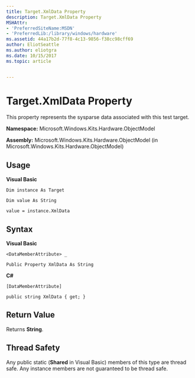 ```yaml
---
title: Target.XmlData Property
description: Target.XmlData Property
MSHAttr:
- 'PreferredSiteName:MSDN'
- 'PreferredLib:/library/windows/hardware'
ms.assetid: 44a17b2d-77f8-4c13-9856-f38cc98cff69
author: EliotSeattle
ms.author: eliotgra
ms.date: 10/15/2017
ms.topic: article


---
```


# Target.XmlData Property


This property represents the sysparse data associated with this test target.

**Namespace:** Microsoft.Windows.Kits.Hardware.ObjectModel

**Assembly:** Microsoft.Windows.Kits.Hardware.ObjectModel (in Microsoft.Windows.Kits.Hardware.ObjectModel)

## <span id="Usage"></span><span id="usage"></span><span id="USAGE"></span>Usage


**Visual Basic**

`Dim instance As Target`

`Dim value As String`

`value = instance.XmlData`

## <span id="Syntax"></span><span id="syntax"></span><span id="SYNTAX"></span>Syntax


**Visual Basic**

`<DataMemberAttribute> _`

`Public Property XmlData As String`

**C#**

`[DataMemberAttribute]`

`public string XmlData { get; }`

## <span id="Return_Value"></span><span id="return_value"></span><span id="RETURN_VALUE"></span>Return Value


Returns **String**.

## <span id="Thread_Safety"></span><span id="thread_safety"></span><span id="THREAD_SAFETY"></span>Thread Safety


Any public static (**Shared** in Visual Basic) members of this type are thread safe. Any instance members are not guaranteed to be thread safe.

 

 






